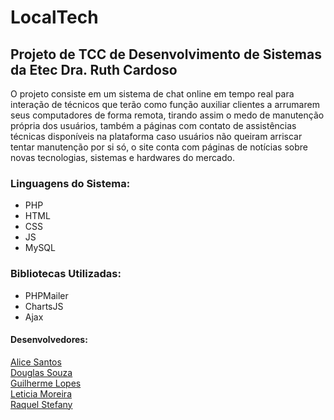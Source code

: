 # LocalTech

## Projeto de TCC de Desenvolvimento de Sistemas da Etec Dra. Ruth Cardoso

O projeto consiste em um sistema de chat online em tempo real para interação de técnicos que terão como função auxiliar clientes a arrumarem seus computadores de forma remota, tirando assim o medo de manutenção própria dos usuários, também a páginas com contato de assistências técnicas disponíveis na plataforma caso usuários não queiram arriscar tentar manutenção por si só, o site conta com páginas de notícias sobre novas tecnologias, sistemas e hardwares do mercado.

### Linguagens do Sistema:
- PHP
- HTML
- CSS
- JS
- MySQL

### Bibliotecas Utilizadas:
- PHPMailer
- ChartsJS
- Ajax

#### Desenvolvedores:
<a href="https://www.linkedin.com/in/alice-santos-070a81206/" target="_blank">
  Alice Santos
</a>
<br>
<a href="https://www.linkedin.com/in/douglas-souza-5a2527221/" target="_blank">
  Douglas Souza
</a>
<br>
<a href="https://www.instagram.com/guilhermelopes392/" target="_blank">
  Guilherme Lopes
</a>
<br>
<a href="https://www.instagram.com/lemoreirafrr/" target="_blank">
  Leticia Moreira
</a>
<br>
<a href="https://www.linkedin.com/in/raquelstefany" target="_blank">
  Raquel Stefany
</a>
